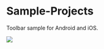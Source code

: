 Sample-Projects
===============

Toolbar sample for Android and iOS.

![](https://raw.github.com/smartface/Sample-Projects/master/Toolbar/Toolbar-ss.png)